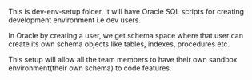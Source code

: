This is dev-env-setup folder. It will have Oracle SQL scripts for creating development environment i.e dev users.

In Oracle by creating a user, we get schema space where that user can create its own schema objects like tables, indexes, procedures etc.

This setup will allow all the team members to have their own sandbox environment(their own schema) to code features.